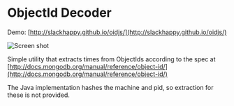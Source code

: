 ObjectId Decoder
=========
Demo: [http://slackhappy.github.io/oidjs/](http://slackhappy.github.io/oidjs/)

![Screen shot](http://f.cl.ly/items/3i2l3e2W3k453n1M3O2J/Screen%20Shot%202014-08-12%20at%205.27.43%20PM.png)

Simple utility that extracts times from ObjectIds
according to the spec at [http://docs.mongodb.org/manual/reference/object-id/](http://docs.mongodb.org/manual/reference/object-id/)

The Java implementation hashes the machine and pid, so extraction for these is not provided.
